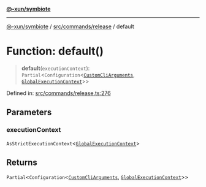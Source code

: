 [**@-xun/symbiote**](../../../../README.md)

***

[@-xun/symbiote](../../../../README.md) / [src/commands/release](../README.md) / default

# Function: default()

> **default**(`executionContext`): `Partial`\<`Configuration`\<[`CustomCliArguments`](../type-aliases/CustomCliArguments.md), [`GlobalExecutionContext`](../../../configure/type-aliases/GlobalExecutionContext.md)\>\>

Defined in: [src/commands/release.ts:276](https://github.com/Xunnamius/symbiote/blob/9f696d86c2382405dbee8c9ec7da955f46194e6a/src/commands/release.ts#L276)

## Parameters

### executionContext

`AsStrictExecutionContext`\<[`GlobalExecutionContext`](../../../configure/type-aliases/GlobalExecutionContext.md)\>

## Returns

`Partial`\<`Configuration`\<[`CustomCliArguments`](../type-aliases/CustomCliArguments.md), [`GlobalExecutionContext`](../../../configure/type-aliases/GlobalExecutionContext.md)\>\>
